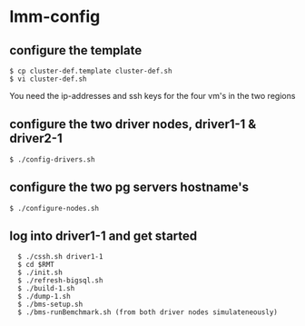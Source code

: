 # lmm-config

## configure the template
```
$ cp cluster-def.template cluster-def.sh
$ vi cluster-def.sh
```

You need the ip-addresses and ssh keys for the four vm's
in the two regions

## configure the two driver nodes, driver1-1 & driver2-1
```
$ ./config-drivers.sh
```

## configure the two pg servers hostname's
```
$ ./configure-nodes.sh
```

## log into driver1-1 and get started
```
  $ ./cssh.sh driver1-1
  $ cd $RMT
  $ ./init.sh
  $ ./refresh-bigsql.sh
  $ ./build-1.sh
  $ ./dump-1.sh
  $ ./bms-setup.sh
  $ ./bms-runBemchmark.sh (from both driver nodes simulateneously)
```
